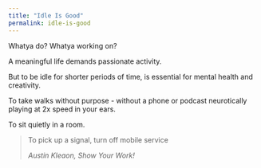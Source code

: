 ```yaml
---
title: "Idle Is Good"
permalink: idle-is-good
---
```


Whatya do? Whatya working on?

A meaningful life demands passionate activity.

But to be idle for shorter periods of time, is essential for mental health and creativity.

To take walks without purpose - without a phone or podcast neurotically playing at 2x speed in your ears.

To sit quietly in a room.

> To pick up a signal, turn off mobile service
>
> <cite>Austin Kleaon, *Show Your Work!*</cite>
